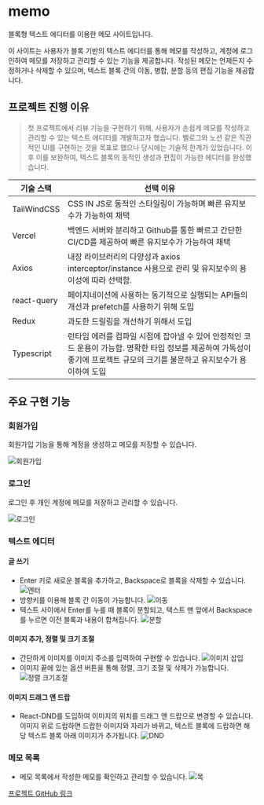 # memo

블록형 텍스트 에디터를 이용한 메모 사이트입니다.

이 사이트는 사용자가 블록 기반의 텍스트 에디터를 통해 메모를 작성하고, 계정에 로그인하여 메모를 저장하고 관리할 수 있는 기능을 제공합니다. 작성된 메모는 언제든지 수정하거나 삭제할 수 있으며, 텍스트 블록 간의 이동, 병합, 분할 등의 편집 기능을 제공합니다.

## 프로젝트 진행 이유

> 첫 프로젝트에서 리뷰 기능을 구현하기 위해, 사용자가 손쉽게 메모를 작성하고 관리할 수 있는 텍스트 에디터를 개발하고자 했습니다. 벨로그와 노션 같은 직관적인 UI를 구현하는 것을 목표로 했으나 당시에는 기술적 한계가 있었습니다. 이후 이를 보완하여, 텍스트 블록의 동적인 생성과 편집이 가능한 에디터를 완성했습니다.

| **기술 스택**     | **선택 이유** |
| ----------------- | ------------- |
| TailWindCSS       | CSS IN JS로 동적인 스타일링이 가능하며 빠른 유지보수가 가능하여 채택 |
| Vercel            | 백엔드 서버와 분리하고 Github를 통한 빠르고 간단한 CI/CD를 제공하여 빠른 유지보수가 가능하여 채택 |
| Axios             | 내장 라이브러리의 다양성과 axios interceptor/instance 사용으로 관리 및 유지보수의 용이성에 따라 선택함. |
| react-query       | 페이지네이션에 사용하는 동기적으로 실행되는 API들의 개선과 prefetch를 사용하기 위해 도입 |
| Redux             | 과도한 드릴링을 개선하기 위해서 도입 |
| Typescript        | 런타임 에러를 컴파일 시점에 잡아낼 수 있어 안정적인 코드 운용이 가능함. 명확한 타입 정보를 제공하여 가독성이 좋기에 프로젝트 규모의 크기를 불문하고 유지보수가 용이하여 도입 |

## 주요 구현 기능

### **회원가입**

회원가입 기능을 통해 계정을 생성하고 메모를 저장할 수 있습니다.

![회원가입](https://drive.google.com/file/d/1y_5Mms3HJAl8yvDIa6soRLxugH71uQ-Z)

### **로그인**

로그인 후 개인 계정에 메모를 저장하고 관리할 수 있습니다.

![로그인](https://drive.google.com/file/d/1T2zAzUlDTUSBHRgEx-6IB7shUOu5K6hW/view?usp=sharing)

### **텍스트 에디터**

#### 글 쓰기

- Enter 키로 새로운 블록을 추가하고, Backspace로 블록을 삭제할 수 있습니다.
  ![엔터](https://drive.google.com/uc?export=view&id=1ECYFB1PP2TP1DNoNk01VI_COVqKM6u4E)
- 방향키를 이용해 블록 간 이동이 가능합니다.
  ![이동](https://drive.google.com/uc?export=view&id=1ECYFB1PP2TP1DNoNk01VI_COVqKM6u4E)
- 텍스트 사이에서 Enter를 누를 때 블록이 분할되고, 텍스트 맨 앞에서 Backspace를 누르면 이전 블록과 내용이 합쳐집니다.
  ![분할](https://drive.google.com/uc?export=view&id=1ECYFB1PP2TP1DNoNk01VI_COVqKM6u4E)

#### 이미지 추가, 정렬 및 크기 조절

- 간단하게 이미지를 이미지 주소를 입력하여 구현할 수 있습니다.
  ![이미지 삽입](https://drive.google.com/uc?export=view&id=1ECYFB1PP2TP1DNoNk01VI_COVqKM6u4E)
- 이미지 끝에 있는 옵션 버튼을 통해 정렬, 크기 조절 및 삭제가 가능합니다.
  ![정렬 크기조절](https://drive.google.com/uc?export=view&id=1ECYFB1PP2TP1DNoNk01VI_COVqKM6u4E)

#### 이미지 드래그 앤 드랍

- React-DND를 도입하여 이미지의 위치를 드래그 앤 드랍으로 변경할 수 있습니다. 이미지 위로 드랍하면 드랍한 이미지와 자리가 바뀌고, 텍스트 블록에 드랍하면 해당 텍스트 블록 아래 이미지가 추가됩니다.
 ![DND](https://drive.google.com/uc?export=view&id=1ECYFB1PP2TP1DNoNk01VI_COVqKM6u4E)

### **메모 목록**
- 메모 목록에서 작성한 메모를 확인하고 관리할 수 있습니다.
 ![목](https://drive.google.com/uc?export=view&id=1ECYFB1PP2TP1DNoNk01VI_COVqKM6u4E)


[프로젝트 GitHub 링크](https://github.com/ki2183/memo-vercel.git)
